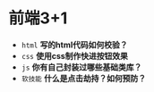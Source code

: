 # 前端3+1
- `html` **写的html代码如何校验？**
- `css` **使用css制作快进按钮效果**
- `js` **你有自己封装过哪些基础类库？**
- `软技能` **什么是点击劫持？如何预防？**

